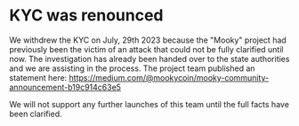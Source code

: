 # KYC was renounced

We withdrew the KYC on July, 29th 2023 because the "Mooky" project had previously been the victim of an attack that could not be fully clarified until now. The investigation has already been handed over to the state authorities and we are assisting in the process. 
The project team published an statement here: 
https://medium.com/@mookycoin/mooky-community-announcement-b19c914c63e5

We will not support any further launches of this team until the full facts have been clarified. 
